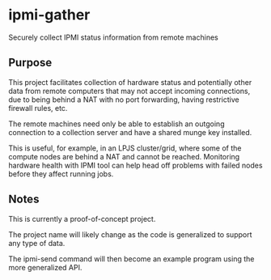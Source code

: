 # ipmi-gather
Securely collect IPMI status information from remote machines

## Purpose

This project facilitates collection of hardware status and potentially
other data from remote computers that may not accept incoming connections,
due to being behind a NAT with no port forwarding, having restrictive
firewall rules, etc.

The remote machines need only be able to establish an outgoing connection
to a collection server and have a shared munge key installed.

This is useful, for example, in an LPJS cluster/grid, where some of the
compute nodes are behind a NAT and cannot be reached.  Monitoring
hardware health with IPMI tool can help head off problems with failed
nodes before they affect running jobs.

## Notes

This is currently a proof-of-concept project.

The project name will likely change as the code is generalized to
support any type of data.

The ipmi-send command will then become an example program using the
more generalized API.
